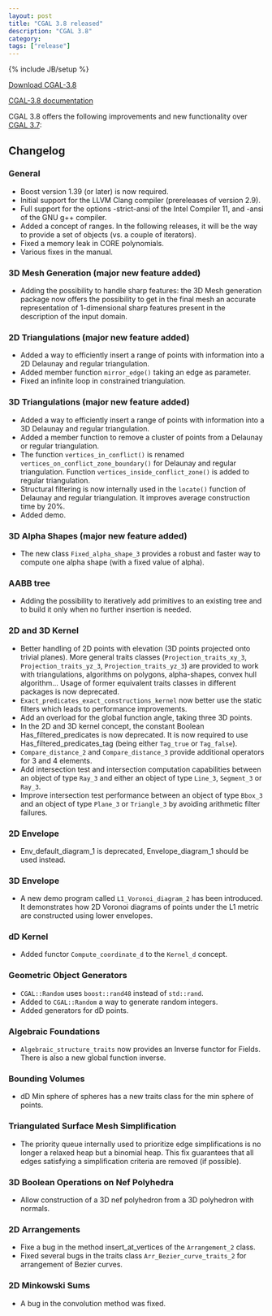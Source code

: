 ```yaml
---
layout: post
title: "CGAL 3.8 released"
description: "CGAL 3.8"
category:
tags: ["release"]
---
```

{% include JB/setup %}

<i class="bi bi-arrow-down-circle"></i>
<a href="https://github.com/CGAL/cgal/releases/tag/releases%2FCGAL-3.8">Download CGAL-3.8</a>

<i class="bi bi-book"></i>
<a href="https://doc.cgal.org/Manual/3.8/doc_html/cgal_manual/packages.html">CGAL-3.8 documentation</a>

<p>CGAL 3.8 offers the following improvements and new functionality over
<a href="../../../../2010/10/15/cgal-37">CGAL 3.7</a>:</p>

<div class="product-detail-info" markdown="1">

## Changelog

### General

-   Boost version 1.39 (or later) is now required.
-   Initial support for the LLVM Clang compiler (prereleases of version 2.9).
-   Full support for the options -strict-ansi of the Intel Compiler 11,
    and -ansi of the GNU g++ compiler.
-   Added a concept of ranges. In the following releases, it will be
    the way to provide a set of objects (vs. a couple of iterators).
-   Fixed a memory leak in CORE polynomials.
-   Various fixes in the manual.

### 3D Mesh Generation (major new feature added)

-   Adding the possibility to handle sharp features: the 3D Mesh
    generation package now offers the possibility to get in the final
    mesh an accurate representation of 1-dimensional sharp features
    present in the description of the input domain.

### 2D Triangulations (major new feature added)

-   Added a way to efficiently insert a range of points with information
    into a 2D Delaunay and regular triangulation.
-   Added member function `mirror_edge()` taking an edge as parameter.
-   Fixed an infinite loop in constrained triangulation.

### 3D Triangulations (major new feature added)

-   Added a way to efficiently insert a range of points with information
    into a 3D Delaunay and regular triangulation.
-   Added a member function to remove a cluster of points from a Delaunay
    or regular triangulation.
-   The function `vertices_in_conflict()` is renamed
    `vertices_on_conflict_zone_boundary()` for Delaunay and regular
    triangulation. Function `vertices_inside_conflict_zone()` is added to
    regular triangulation.
-   Structural filtering is now internally used in the `locate()` function of
    Delaunay and regular triangulation. It improves average construction
    time by 20%.
-   Added demo.

### 3D Alpha Shapes (major new feature added)

-   The new class `Fixed_alpha_shape_3` provides a robust and faster
    way to compute one alpha shape (with a fixed value of alpha).

### AABB tree

-   Adding the possibility to iteratively add primitives to an existing
    tree and to build it only when no further insertion is needed.

### 2D and 3D Kernel

-   Better handling of 2D points with elevation (3D points projected
    onto trivial planes). More general traits classes (`Projection_traits_xy_3`,
    `Projection_traits_yz_3`, `Projection_traits_yz_3`) are provided to
    work with triangulations, algorithms on polygons, alpha-shapes,
    convex hull algorithm... Usage of former equivalent traits classes
    in different packages is now deprecated.
-   `Exact_predicates_exact_constructions_kernel` now better use the
    static filters which leads to performance improvements.
-   Add an overload for the global function angle, taking three 3D
    points.
-   In the 2D and 3D kernel concept, the constant Boolean
    Has_filtered_predicates is now deprecated. It is now required to
    use Has_filtered_predicates_tag (being either `Tag_true` or
    `Tag_false`).
-   `Compare_distance_2` and `Compare_distance_3` provide additional
    operators for 3 and 4 elements.
-   Add intersection test and intersection computation capabilities
    between an object of type `Ray_3` and either an object of type
    `Line_3`, `Segment_3` or `Ray_3`.
-   Improve intersection test performance between an object of type
    `Bbox_3` and an object of type `Plane_3` or `Triangle_3` by avoiding
    arithmetic filter failures.

### 2D Envelope

-   Env_default_diagram_1 is deprecated, Envelope_diagram_1 should
    be used instead.

### 3D Envelope

-   A new demo program called `L1_Voronoi_diagram_2` has been
    introduced. It demonstrates how 2D Voronoi diagrams of points under
    the L1 metric are constructed using lower envelopes.

### dD Kernel

-   Added functor `Compute_coordinate_d` to the `Kernel_d` concept.

### Geometric Object Generators

-   `CGAL::Random` uses `boost::rand48` instead of `std::rand`.
-   Added to `CGAL::Random` a way to generate random integers.
-   Added generators for dD points.

### Algebraic Foundations

-   `Algebraic_structure_traits` now provides an Inverse functor for
    Fields. There is also a new global function inverse.

### Bounding Volumes

-   dD Min sphere of spheres has a new traits class for the min sphere
    of points.

### Triangulated Surface Mesh Simplification

-   The priority queue internally used to prioritize edge
    simplifications is no longer a relaxed heap but a binomial heap.
    This fix guarantees that all edges satisfying a simplification
    criteria are removed (if possible).

### 3D Boolean Operations on Nef Polyhedra

-   Allow construction of a 3D nef polyhedron from a 3D polyhedron with normals.

### 2D Arrangements

-   Fixe a bug in the method insert_at_vertices of the `Arrangement_2`
    class.
-   Fixed several bugs in the traits class `Arr_Bezier_curve_traits_2`
    for arrangement of Bezier curves.

### 2D Minkowski Sums

-   A bug in the convolution method was fixed.
</div>
